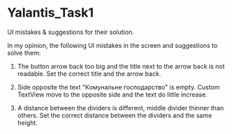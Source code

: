 # Yalantis_Task1

UI mistakes & suggestions  for their solution.

In my opinion, the following UI mistakes in the screen and
suggestions to solve them:

1. The button arrow back too big and the title next to the arrow back is not readable. 
   Set the correct title and the arrow back.

2. Side opposite the text "Комунальне господарство" is empty.
   Сustom TextView move to the opposite side and the text do little increase.

3. A distance between the dividers is different, middle divider thinner than others.
   Set the correct distance between the dividers and the same height.
